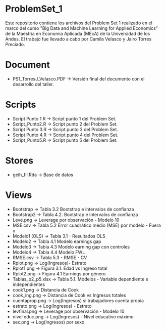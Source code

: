# ProblemSet_1
Este repositorio contiene los archivos del Problem Set 1 realizado en el marco del curso "Big Data 
and Machine Learning for Applied Economics" de la Maestría en Economía Aplicada (MEcA) de la 
Universidad de los Andes. El trabajo fue llevado a cabo por Camila Velasco y Jairo Torres Preciado.

# Document
- PS1_TorresJ_Velasco.PDF -> Versión final del documento con el desarrollo del taller.

# Scripts
- Script Punto 1.R -> Script punto 1 del Problem Set.
- Sxript_Punto2.R -> Script punto 2 del Problem Set.
- Script Punto 3.R -> Script punto 3 del Problem Set.
- Script Punto 4.R -> Script punto 4 del Problem Set.
- Script_Punto5.R -> Script punto 5 del Problem Set.

# Stores
- geih_fil.Rda -> Base de datos 

# Views
- Bootstrap -> Tabla 3.2 Bootstrap e intervalos de confianza
- Bootstrap2 -> Tabla 4.2. Bootstrap e intervalos de confianza
- Leve.png -> Leverage por observación - Modelo 10
- MSE.csv -> Tabla 5.2 Error cuadrático medio (MSE) por modelo - Fuera y
- Modelo1 (OLS) -> Tabla 3.1 - Resultados OLS
- Modelo2 -> Tabla 4.1 Modelo earnings gap
- Modelo3 -> Tabla 4.3 Modelo earning gap con controles
- Modelo4 -> Tabla 4.4 Modelo FWL
- RMSE.csv -> Tabla 5.3 - RMSE - CV
- Rplot.png -> Log(Ingresos)- Estrato
- Rplot1.png -> Figura 3.1. Edad vs Ingreso total
- Rplot2.png -> Figura 4.1 Earnings por género
- Tablas_p2_p5.xlsx -> Tabla 5.1. Modelos - Variable dependiente e independientes
- cook1.png -> Distancia de Cook
- cook_ing.png -> Distancia de Cook vs Ingresos totales
- cuentaprop.png -> Log(Ingresos) si trabajadores cuenta propia
- estrato.png -> Log(Ingresos) - Estrato
- levfinal.png -> Leverage por observación - Modelo 10
- nivel educ.png -> Log(Ingresos) - Nivel educativo máximo
- sex.png -> Log(Ingresos) por sexo
